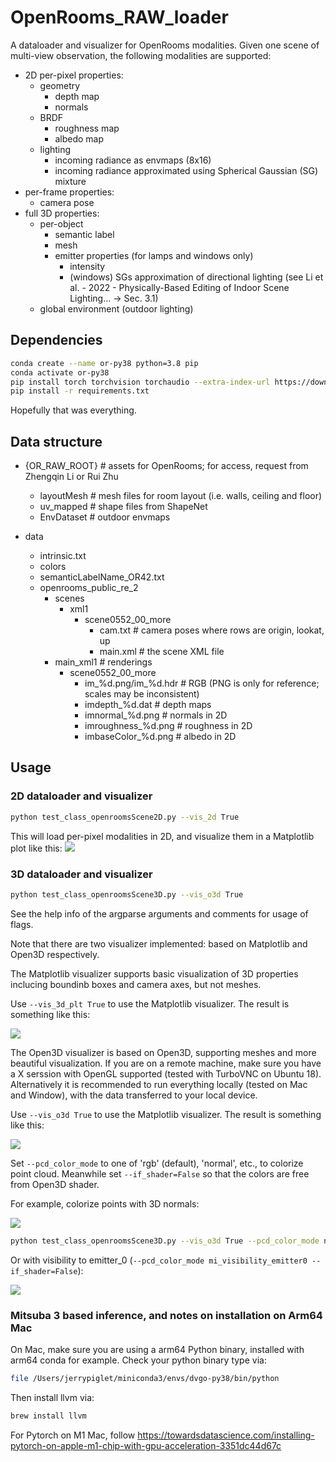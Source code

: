 # OpenRooms_RAW_loader

A dataloader and visualizer for OpenRooms modalities. Given one scene of multi-view observation, the following modalities are supported:
- 2D per-pixel properties:
  - geometry
    - depth map
    - normals
  - BRDF
    - roughness map
    - albedo map
  - lighting
    - incoming radiance as envmaps (8x16)
    - incoming radiance approximated using Spherical Gaussian (SG) mixture
- per-frame properties:
  - camera pose
- full 3D properties:
  - per-object
    - semantic label
    - mesh
    - emitter properties (for lamps and windows only)
      - intensity
      - (windows) SGs approximation of directional lighting (see Li et al. - 2022 - Physically-Based Editing of Indoor Scene Lighting... -> Sec. 3.1)
  - global environment (outdoor lighting)

## Dependencies

``` bash
conda create --name or-py38 python=3.8 pip
conda activate or-py38
pip install torch torchvision torchaudio --extra-index-url https://download.pytorch.org/whl/cu113 # not tested with other versions of PyTorch
pip install -r requirements.txt
```

Hopefully that was everything. 

## Data structure

- {OR_RAW_ROOT} # assets for OpenRooms; for access, request from Zhengqin Li or Rui Zhu
  - layoutMesh # mesh files for room layout (i.e. walls, ceiling and floor)
  - uv_mapped # shape files from ShapeNet
  - EnvDataset # outdoor envmaps

- data
  - intrinsic.txt
  - colors
  - semanticLabelName_OR42.txt
  - openrooms_public_re_2
    - scenes
      - xml1
        - scene0552_00_more
          - cam.txt # camera poses where rows are origin, lookat, up
          - main.xml # the scene XML file
    - main_xml1 # renderings
      - scene0552_00_more
        - im_%d.png/im_%d.hdr # RGB (PNG is only for reference; scales may be inconsistent)
        - imdepth_%d.dat # depth maps
        - imnormal_%d.png # normals in 2D
        - imroughness_%d.png # roughness in 2D
        - imbaseColor_%d.png # albedo in 2D
        <!-- - box{light_id}.dat # emitter info in 3D
        - light_%d # per-frame emitter source info; should not be useful
          - ...
        - imcadmatobj_%d.dat # instance/material segmentation in 2D
        - imenv_%d.hdr # per-pixel lighting envmaps in 2D -->


## Usage

### 2D dataloader and visualizer

``` bash
python test_class_openroomsScene2D.py --vis_2d True
```

This will load per-pixel modalities in 2D, and visualize them in a Matplotlib plot like this:
![](images/demo_all_2D.png)

### 3D dataloader and visualizer

```bash
python test_class_openroomsScene3D.py --vis_o3d True
```

See the help info of the argparse arguments and comments for usage of flags.

Note that there are two visualizer implemented: based on Matplotlib and Open3D respectively.

The Matplotlib visualizer supports basic visualization of 3D properties inclucing boundinb boxes and camera axes, but not meshes. 

Use ``--vis_3d_plt True`` to use the Matplotlib visualizer. The result is something like this:

![](images/demo_emitters_3D_re1.png)

The Open3D visualizer is based on Open3D, supporting meshes and more beautiful visualization. If you are on a remote machine, make sure you have a X serssion with OpenGL supported (tested with TurboVNC on Ubuntu 18). Alternatively it is recommended to run everything locally (tested on Mac and Window), with the data transferred to your local device.


Use ``--vis_o3d True`` to use the Matplotlib visualizer. The result is something like this:

![](images/demo_all_o3d.png)

Set ``--pcd_color_mode`` to one of 'rgb' (default), 'normal', etc., to colorize point cloud. Meanwhile set ``--if_shader=False`` so that the colors are free from Open3D shader.

For example, colorize points with 3D normals:

![](images/demo_pcd_color_normal.png)

``` bash
python test_class_openroomsScene3D.py --vis_o3d True --pcd_color_mode normal --if_shader=False
```

Or with visibility to emitter_0 (`--pcd_color_mode mi_visibility_emitter0 --if_shader=False`):

![](images/demo_pcd_color_mi_visibility_emitter0.png)

### Mitsuba 3 based inference, and notes on installation on Arm64 Mac
On Mac, make sure you are using a arm64 Python binary, installed with arm64 conda for example. Check your python binary type via:

``` bash
file /Users/jerrypiglet/miniconda3/envs/dvgo-py38/bin/python
```

Then install llvm via:

``` bash
brew install llvm
```
For Pytorch on M1 Mac, follow https://towardsdatascience.com/installing-pytorch-on-apple-m1-chip-with-gpu-acceleration-3351dc44d67c

